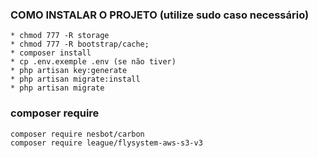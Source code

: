 ### COMO INSTALAR O PROJETO (utilize sudo caso necessário)
```
* chmod 777 -R storage
* chmod 777 -R bootstrap/cache;
* composer install
* cp .env.exemple .env (se não tiver)
* php artisan key:generate
* php artisan migrate:install
* php artisan migrate
```

### composer  require
````
composer require nesbot/carbon
composer require league/flysystem-aws-s3-v3
````
